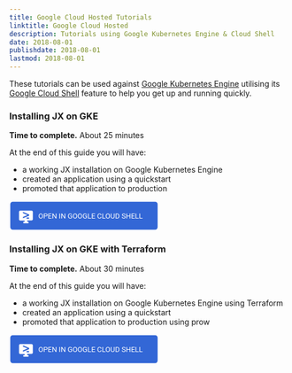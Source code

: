 ```yaml
---
title: Google Cloud Hosted Tutorials
linktitle: Google Cloud Hosted
description: Tutorials using Google Kubernetes Engine & Cloud Shell
date: 2018-08-01
publishdate: 2018-08-01
lastmod: 2018-08-01
---
```



 These tutorials can be used against [Google Kubernetes Engine](https://cloud.google.com/kubernetes-engine/) utilising its [Google Cloud Shell](https://cloud.google.com/shell/docs/) feature to help you get up and running quickly.

### Installing JX on GKE

**Time to complete.** About 25 minutes

At the end of this guide you will have:

* a working JX installation on Google Kubernetes Engine
* created an application using a quickstart
* promoted that application to production



[<svg height="54" width="274"
   xmlns="http://www.w3.org/2000/svg"
   version="1.2">
  <g
     transform="translate(0,-6)"
     id="layer1">
    <rect
       width="266.465"
       height="50.53175"
       ry="4.6644692"
       x="1.7675018"
       y="7.7341251"
       id="rect3101"
       style="fill:#3367d6;fill-opacity:1" />
  </g>
  <g
     id="layer2">
    <text
       x="52.473"
       y="31.976562"
       id="text4303"
       xml:space="preserve"
       style="font-size:13px;font-style:normal;font-weight:normal;line-height:100%;letter-spacing:0px;word-spacing:0px;fill:#ffffff;fill-opacity:1;stroke:none;font-family:Roboto, Sans;user-select: none">OPEN IN GOOGLE CLOUD SHELL</text>
    <g
       transform="matrix(1.1349981,0,0,1.1349981,16.464659,15.380023)"
       id="g3949"
       style="fill:#ffffff">
      <path
         d="M 21,2 H 3 C 1.9,2 1,2.9 1,4 v 11.9 c 0,1.1 0.9,2 2,2 h 7 V 20 H 8 v 2 h 8 v -2 h -2 v -2.2 h 7 c 1.1,0 2,-0.9 2,-2 V 4 C 23,2.9 22.1,2 21,2 z m -4,13 h -4 v -2 h 4 v 2 z m 0.1,-4.8 -9.9,4.1 v -2.1 l 7.2,-3.1 -7.2,-3 v -2 l 9.9,4.1 v 2 z"
         id="path3937"
         style="fill:#ffffff" />
      <path
         d="m 10,17.8 h 4 V 20 h -4 z"
         id="path3939"
         style="fill:#ffffff" />
      <path
         d="m 8,20 h 8 v 2 H 8 z"
         id="path3941"
         style="fill:#ffffff" />
    </g>
  </g>
</svg>](https://console.cloud.google.com/cloudshell/open?git_repo=https%3A%2F%2Fgithub.com%2Fjenkins-x%2Fjx-tutorial&page=editor&print=install-guide.txt&tutorial=tutorials%2Finstall-jx-on-gke%2Flesson.md)

### Installing JX on GKE with Terraform

**Time to complete.** About 30 minutes

At the end of this guide you will have:

* a working JX installation on Google Kubernetes Engine using Terraform
* created an application using a quickstart
* promoted that application to production using prow

[<svg height="54" width="274"
   xmlns="http://www.w3.org/2000/svg"
   version="1.2">
  <g
     transform="translate(0,-6)"
     id="layer1">
    <rect
       width="266.465"
       height="50.53175"
       ry="4.6644692"
       x="1.7675018"
       y="7.7341251"
       id="rect3101"
       style="fill:#3367d6;fill-opacity:1" />
  </g>
  <g
     id="layer2">
    <text
       x="52.473"
       y="31.976562"
       id="text4303"
       xml:space="preserve"
       style="font-size:13px;font-style:normal;font-weight:normal;line-height:100%;letter-spacing:0px;word-spacing:0px;fill:#ffffff;fill-opacity:1;stroke:none;font-family:Roboto, Sans;user-select: none">OPEN IN GOOGLE CLOUD SHELL</text>
    <g
       transform="matrix(1.1349981,0,0,1.1349981,16.464659,15.380023)"
       id="g3949"
       style="fill:#ffffff">
      <path
         d="M 21,2 H 3 C 1.9,2 1,2.9 1,4 v 11.9 c 0,1.1 0.9,2 2,2 h 7 V 20 H 8 v 2 h 8 v -2 h -2 v -2.2 h 7 c 1.1,0 2,-0.9 2,-2 V 4 C 23,2.9 22.1,2 21,2 z m -4,13 h -4 v -2 h 4 v 2 z m 0.1,-4.8 -9.9,4.1 v -2.1 l 7.2,-3.1 -7.2,-3 v -2 l 9.9,4.1 v 2 z"
         id="path3937"
         style="fill:#ffffff" />
      <path
         d="m 10,17.8 h 4 V 20 h -4 z"
         id="path3939"
         style="fill:#ffffff" />
      <path
         d="m 8,20 h 8 v 2 H 8 z"
         id="path3941"
         style="fill:#ffffff" />
    </g>
  </g>
</svg>](https://console.cloud.google.com/cloudshell/open?git_repo=https%3A%2F%2Fgithub.com%2Fjenkins-x%2Fjx-tutorial&page=editor&print=install-guide.txt&tutorial=tutorials%2Finstall-jx-on-gke-with-terraform%2Flesson.md)
